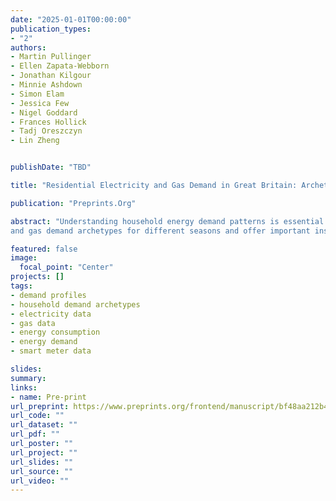 ```yaml
---
date: "2025-01-01T00:00:00"
publication_types:
- "2"
authors:
- Martin Pullinger
- Ellen Zapata-Webborn
- Jonathan Kilgour
- Minnie Ashdown
- Simon Elam
- Jessica Few
- Nigel Goddard
- Frances Hollick
- Tadj Oreszczyn
- Lin Zheng


publishDate: "TBD"

title: "Residential Electricity and Gas Demand in Great Britain: Archetypal Demand Profiles and Household Explanatory Factors"

publication: "Preprints.Org"

abstract: "Understanding household energy demand patterns is essential for effective energy system planning and policy design. Building on previous cluster analysis of common daily demand profiles, this study identifies household electricity and gas ‘demand archetypes’ which capture the typical summer and winter weekday demand profiles for each home using modal daily demand profiles. We apply logistic regression with household survey data to identify potential explanatory factors. Our study uses half-hourly smart meter data from the Smart Energy Research Lab Observatory in Great Britain between November 2021 and August 2022; 9844 households with electricity data and 7251 with gas data after filtering. We find that household gas demand archetypes show much greater variability between seasons than electricity archetypes, consistent with seasonal variations in gas heating needs. Household demand archetypes with a morning and/or evening peak are the most prevalent in both seasons for electricity and gas. However, a substantial share of households exhibits highly variable demand profiles in both seasons, indicating inconsistent and possibly flexible routines. Logistic regression analysis reveals strong correlations between microgeneration and a midday trough in electricity demand, while electric vehicle ownership increases the likelihood of a variable demand profile. Financial wellbeing and family structure also show correlations with demand archetypes, with lower-income households more likely to exhibit variable and peak-time gas archetypes; perhaps indicating efforts to reduce costs. Our findings highlight the value of analysing household electricity
and gas demand archetypes for different seasons and offer important insights for demand-side energy management, forecasting and policy."

featured: false
image: 
  focal_point: "Center"
projects: []
tags: 
- demand profiles
- household demand archetypes
- electricity data
- gas data
- energy consumption
- energy demand
- smart meter data

slides: 
summary: 
links:
- name: Pre-print
url_preprint: https://www.preprints.org/frontend/manuscript/bf48aa212b4b48558e193b7a3e723d50/download_pub
url_code: ""
url_dataset: ""
url_pdf: ""
url_poster: ""
url_project: ""
url_slides: ""
url_source: ""
url_video: ""
---
```


